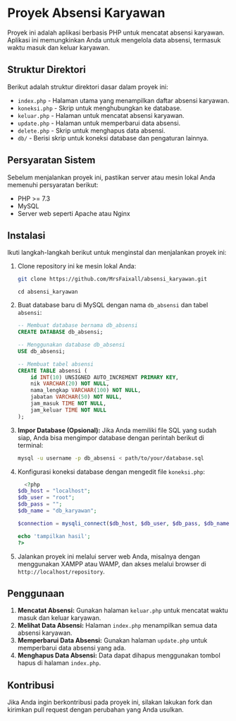 # Proyek Absensi Karyawan

Proyek ini adalah aplikasi berbasis PHP untuk mencatat absensi karyawan. Aplikasi ini memungkinkan Anda untuk mengelola data absensi, termasuk waktu masuk dan keluar karyawan.

## Struktur Direktori

Berikut adalah struktur direktori dasar dalam proyek ini:

- `index.php` - Halaman utama yang menampilkan daftar absensi karyawan.
- `koneksi.php` - Skrip untuk menghubungkan ke database.
- `keluar.php` - Halaman untuk mencatat absensi karyawan.
- `update.php` - Halaman untuk memperbarui data absensi.
- `delete.php` - Skrip untuk menghapus data absensi.
- `db/` - Berisi skrip untuk koneksi database dan pengaturan lainnya.

## Persyaratan Sistem

Sebelum menjalankan proyek ini, pastikan server atau mesin lokal Anda memenuhi persyaratan berikut:

- PHP >= 7.3
- MySQL
- Server web seperti Apache atau Nginx

## Instalasi

Ikuti langkah-langkah berikut untuk menginstal dan menjalankan proyek ini:

1. Clone repository ini ke mesin lokal Anda:

    ```bash
    git clone https://github.com/MrsFaixall/absensi_karyawan.git
    ```

       cd absensi_karyawan
3. Buat database baru di MySQL dengan nama `db_absensi` dan tabel `absensi`:

    ```sql
    -- Membuat database bernama db_absensi
    CREATE DATABASE db_absensi;

    -- Menggunakan database db_absensi
    USE db_absensi;

    -- Membuat tabel absensi
    CREATE TABLE absensi (
        id INT(10) UNSIGNED AUTO_INCREMENT PRIMARY KEY,
        nik VARCHAR(20) NOT NULL,
        nama_lengkap VARCHAR(100) NOT NULL,
        jabatan VARCHAR(50) NOT NULL,
        jam_masuk TIME NOT NULL,
        jam_keluar TIME NOT NULL
    );
    ```

4. **Impor Database (Opsional):** Jika Anda memiliki file SQL yang sudah siap, Anda bisa mengimpor database dengan perintah berikut di terminal:

    ```bash
    mysql -u username -p db_absensi < path/to/your/database.sql
    ```

5. Konfigurasi koneksi database dengan mengedit file `koneksi.php`:

    ```php
      <?php
    $db_host = "localhost";
    $db_user = "root";
    $db_pass = "";
    $db_name = "db_karyawan";    
    
    $connection = mysqli_connect($db_host, $db_user, $db_pass, $db_name);
    
    echo 'tampilkan hasil';
    ?>
    ```

6. Jalankan proyek ini melalui server web Anda, misalnya dengan menggunakan XAMPP atau WAMP, dan akses melalui browser di `http://localhost/repository`.

## Penggunaan

1. **Mencatat Absensi:** Gunakan halaman `keluar.php` untuk mencatat waktu masuk dan keluar karyawan.
2. **Melihat Data Absensi:** Halaman `index.php` menampilkan semua data absensi karyawan.
3. **Memperbarui Data Absensi:** Gunakan halaman `update.php` untuk memperbarui data absensi yang ada.
4. **Menghapus Data Absensi:** Data dapat dihapus menggunakan tombol hapus di halaman `index.php`.

## Kontribusi

Jika Anda ingin berkontribusi pada proyek ini, silakan lakukan fork dan kirimkan pull request dengan perubahan yang Anda usulkan.

